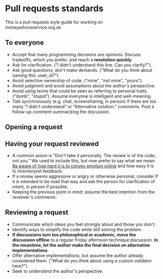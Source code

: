 # Pull requests standards

This is a pull requests style guide for working on moneyadviceservice.org.uk

## To everyone

* Accept that many programming decisions are opinions. Discuss tradeoffs, which
you prefer, and reach a **resolution quickly**.
* Ask for clarification. ("I didn't understand this line. Can you clarify?").
* Ask good questions; don't make demands. ("What do you think about naming this
:user_id?")
* Avoid selective ownership of code. ("mine", "not mine", "yours").
* Avoid judgment and avoid assumptions about the author's perspective.
* Avoid using terms that could be seen as referring to personal traits. ("dumb",
"stupid"). Assume everyone is intelligent and well-meaning.
* Talk synchronously (e.g. chat, screensharing, in person) if there are too many
"I didn't understand" or "Alternative solution:" comments. Post a follow-up
comment summarizing the discussion.

## Opening a request

## Having your request reviewed

* A common axiom is "Don't take it personally. The review is of the code, not you."
We used to include this, but now prefer to say what we mean:
[Be aware of how hard it is to convey emotion online](https://www.fastcodesign.com/3036748/why-its-so-hard-to-detect-emotion-in-emails-and-texts) and how easy it is to
misinterpret feedback.
* If a review seems aggressive or angry or otherwise personal, consider if it
is intended to be read that way and ask the person for clarification of intent,
in person if possible.
* Keeping the previous point in mind: assume the best intention from the
reviewer's comments.

## Reviewing a request

* Communicate which ideas you feel strongly about and those you don't.
* Identify ways to simplify the code while still solving the problem.
* **If discussions turn too philosophical or academic, move the discussion offline**
to a regular Friday afternoon technique discussion. **In the meantime, let the
author make the final decision on alternative implementations**.
* Offer alternative implementations, but assume the author already considered
them. ("What do you think about using a custom validator here?")
* Seek to understand the author's perspective.
